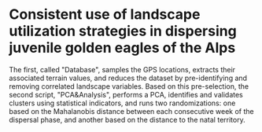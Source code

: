 # Consistent use of landscape utilization strategies in dispersing juvenile golden eagles of the Alps

The first, called "Database", samples the GPS locations, extracts their associated terrain values, and reduces the dataset by pre-identifying and removing correlated landscape variables. Based on this pre-selection, the second script, "PCA&Analysis", performs a PCA, identifies and validates clusters using statistical indicators, and runs two randomizations: one based on the Mahalanobis distance between each consecutive week of the dispersal phase, and another based on the distance to the natal territory.
